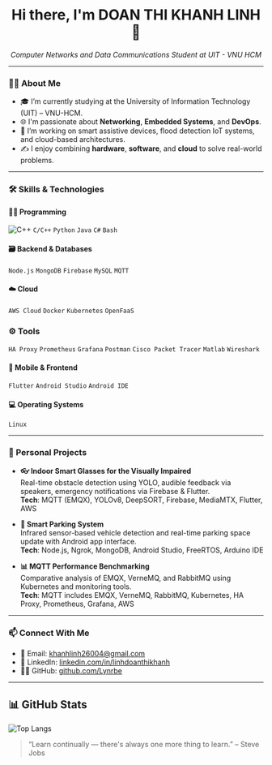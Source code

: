 <h1 align="center">Hi there, I'm DOAN THI KHANH LINH 👋</h1>

<p align="center">
  <em>Computer Networks and Data Communications Student at UIT - VNU HCM</em>
</p>

---

### 👩‍💻 About Me

- 🎓 I’m currently studying at the University of Information Technology (UIT) – VNU-HCM.
- 🌐 I'm passionate about **Networking**, **Embedded Systems**, and **DevOps**.
- 🔭 I’m working on smart assistive devices, flood detection IoT systems, and cloud-based architectures.
- ✍️ I enjoy combining **hardware**, **software**, and **cloud** to solve real-world problems.

---

### 🛠️ Skills & Technologies

#### 👩‍💻 Programming
![C++](https://img.shields.io/badge/C++-00599C?style=flat&logo=c%2b%2b&logoColor=white)
`C/C++` `Python` `Java` `C#` `Bash` 

#### 🗃️ Backend & Databases
`Node.js` `MongoDB` `Firebase` `MySQL` `MQTT`

#### ☁️ Cloud
`AWS Cloud` `Docker` `Kubernetes` `OpenFaaS`

### ⚙ Tools
`HA Proxy` `Prometheus` `Grafana` `Postman` `Cisco Packet Tracer` `Matlab` `Wireshark`

#### 📱 Mobile & Frontend
`Flutter` `Android Studio` `Android IDE`

#### 💻 Operating Systems
`Linux` 

---

### 📌 Personal Projects

- **👓 Indoor Smart Glasses for the Visually Impaired**  
  Real-time obstacle detection using YOLO, audible feedback via speakers, emergency notifications via Firebase & Flutter.  
  **Tech**: MQTT (EMQX), YOLOv8, DeepSORT, Firebase, MediaMTX, Flutter, AWS

- **🚗 Smart Parking System**  
  Infrared sensor-based vehicle detection and real-time parking space update with Android app interface.  
  **Tech**: Node.js, Ngrok, MongoDB, Android Studio, FreeRTOS, Arduino IDE

- **📊 MQTT Performance Benchmarking**  
  Comparative analysis of EMQX, VerneMQ, and RabbitMQ using Kubernetes and monitoring tools.  
  **Tech**: MQTT includes EMQX, VerneMQ, RabbitMQ, Kubernetes, HA Proxy, Prometheus, Grafana, AWS

---

### 📫 Connect With Me

- 📧 Email: [khanhlinh26004@gmail.com](mailto:khanhlinh26004@gmail.com)  
- 💼 LinkedIn: [linkedin.com/in/linhdoanthikhanh](https://linkedin.com/in/linhdoanthikhanh) 
- 🧑‍💻 GitHub: [github.com/Lynrbe](https://github.com/Lynrbe)

---
## 📊 GitHub Stats

![Top Langs](https://github-readme-stats.vercel.app/api/top-langs/?username=lynrbe&layout=compact&theme=default)


> “Learn continually — there's always one more thing to learn.” – Steve Jobs

